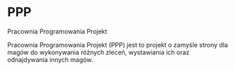# PPP
Pracownia Programowania Projekt

Pracownia Programowania Projekt (PPP) jest to projekt o zamyśle strony dla magów do wykonywania różnych zleceń, wystawiania ich oraz odnajdywania innych magów.
